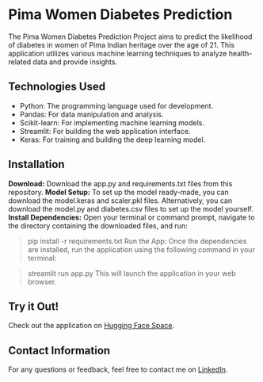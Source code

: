 # Pima Women Diabetes Prediction
The Pima Women Diabetes Prediction Project aims to predict the likelihood of diabetes in women of Pima Indian heritage over the age of 21. This application utilizes various machine learning techniques to analyze health-related data and provide insights.

## Technologies Used
- Python: The programming language used for development.
- Pandas: For data manipulation and analysis.
- Scikit-learn: For implementing machine learning models.
- Streamlit: For building the web application interface.
- Keras: For training and building the deep learning model.

## Installation
**Download:** Download the app.py and requirements.txt files from this repository.
**Model Setup:** To set up the model ready-made, you can download the model.keras and scaler.pkl files. Alternatively, you can download the model.py and diabetes.csv files to set up the model yourself.
**Install Dependencies:** Open your terminal or command prompt, navigate to the directory containing the downloaded files, and run:

> pip install -r requirements.txt
Run the App: Once the dependencies are installed, run the application using the following command in your terminal:

> streamlit run app.py
This will launch the application in your web browser.

## Try it Out!
Check out the application on [Hugging Face Space](https://huggingface.co/spaces/hanifekaptan/Pima_Women_Diabetes_Prediction_BC).

## Contact Information
For any questions or feedback, feel free to contact me on [LinkedIn](https://www.linkedin.com/in/hanifekaptan-u1f90d/).
